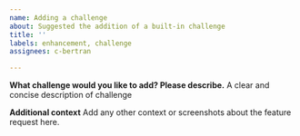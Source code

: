 ```yaml
---
name: Adding a challenge
about: Suggested the addition of a built-in challenge
title: ''
labels: enhancement, challenge
assignees: c-bertran

---
```


**What challenge would you like to add? Please describe.**
A clear and concise description of challenge

**Additional context**
Add any other context or screenshots about the feature request here.
